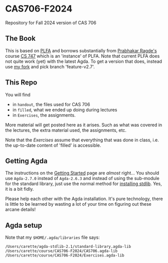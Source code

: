 # CAS706-F2024
Repository for Fall 2024 version of CAS 706

## The Book
This is based on [PLFA](https://github.com/plfa/plfa.github.io) and borrows substantially from [Prabhakar Ragde's](https://cs.uwaterloo.ca/~plragde/) course [CS 747](https://cs.uwaterloo.ca/~plragde/747/) which is an 'instance' of PLFA.
Note that current PLFA does not quite work (yet) with the latest Agda. To get
a version that does, instead use [my fork](https://github.com/JacquesCarette/plfa.github.io) and pick branch 'feature-v2.7'.

## This Repo

You will find
- in `handout`, the files used for CAS 706
- in `filled`, what we ended up doing during lectures
- in `Exercises`, the assignments.

More material will get posted here as it arises. Such as what was covered in
the lectures, the extra material used, the assignments, etc.

Note that the *Exercises* assume that everything that was done in class,
i.e. the up-to-date content of 'filled' is accessible.

## Getting Agda

The instructions on the [Getting Started](https://plfa.github.io/GettingStarted/) page
are *almost* right...  You should use `Agda-2.7.0` instead of `Agda-2.6.3`
and instead of using the sub-module for the standard library, just use
the normal method for [installing stdlib](https://github.com/agda/agda-stdlib/blob/master/doc/installation-guide.md). Yes, it is a bit fidly.

Please help each other with the Agda installation. It's pure technology,
there is little to be learned by wasting a lot of your time on figuring out
these arcane details!

## Agda setup

Note that my `$HOME/.agda/libraries` file says:
```
/Users/carette/agda-stdlib-2.1/standard-library.agda-lib
/Users/carette/course/CAS706-F2024/CAS706.agda-lib
/Users/carette/course/CAS706-F2024/Exercises.agda-lib
```
